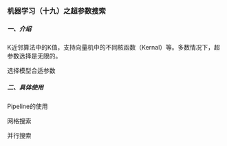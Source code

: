 ### 机器学习（十九）之超参数搜索

##### 一、介绍

K近邻算法中的K值，支持向量机中的不同核函数（Kernal）等。多数情况下，超参数选择是无限的。

选择模型合适参数

##### 二、具体使用

Pipeline的使用

网格搜索

并行搜索

